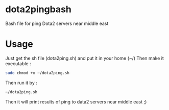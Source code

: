 dota2pingbash
=============

Bash file for ping Dota2 servers near middle east

# Usage 
Just get the sh file (dota2ping.sh) and put it in your home (~/)
Then make it executable :
```bash
sudo chmod +x ~/dota2ping.sh
```
Then run it by :
```bash
~/dota2ping.sh
```
Then it will print results of ping to data2 servers near middle east ;)
